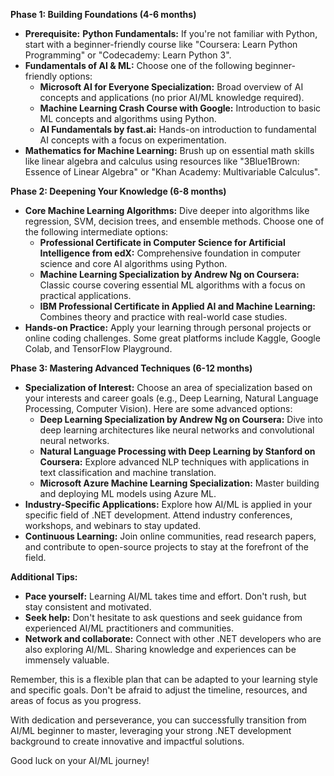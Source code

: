 **Phase 1: Building Foundations (4-6 months)**

* **Prerequisite:** **Python Fundamentals:** If you're not familiar with Python, start with a beginner-friendly course like "Coursera: Learn Python Programming" or "Codecademy: Learn Python 3".
* **Fundamentals of AI & ML:** Choose one of the following beginner-friendly options:
    * **Microsoft AI for Everyone Specialization:** Broad overview of AI concepts and applications (no prior AI/ML knowledge required).
    * **Machine Learning Crash Course with Google:** Introduction to basic ML concepts and algorithms using Python.
    * **AI Fundamentals by fast.ai:** Hands-on introduction to fundamental AI concepts with a focus on experimentation.
* **Mathematics for Machine Learning:** Brush up on essential math skills like linear algebra and calculus using resources like "3Blue1Brown: Essence of Linear Algebra" or "Khan Academy: Multivariable Calculus".

**Phase 2: Deepening Your Knowledge (6-8 months)**

* **Core Machine Learning Algorithms:** Dive deeper into algorithms like regression, SVM, decision trees, and ensemble methods. Choose one of the following intermediate options:
    * **Professional Certificate in Computer Science for Artificial Intelligence from edX:** Comprehensive foundation in computer science and core AI algorithms using Python.
    * **Machine Learning Specialization by Andrew Ng on Coursera:** Classic course covering essential ML algorithms with a focus on practical applications.
    * **IBM Professional Certificate in Applied AI and Machine Learning:** Combines theory and practice with real-world case studies.
* **Hands-on Practice:** Apply your learning through personal projects or online coding challenges. Some great platforms include Kaggle, Google Colab, and TensorFlow Playground.

**Phase 3: Mastering Advanced Techniques (6-12 months)**

* **Specialization of Interest:** Choose an area of specialization based on your interests and career goals (e.g., Deep Learning, Natural Language Processing, Computer Vision). Here are some advanced options:
    * **Deep Learning Specialization by Andrew Ng on Coursera:** Dive into deep learning architectures like neural networks and convolutional neural networks.
    * **Natural Language Processing with Deep Learning by Stanford on Coursera:** Explore advanced NLP techniques with applications in text classification and machine translation.
    * **Microsoft Azure Machine Learning Specialization:** Master building and deploying ML models using Azure ML.
* **Industry-Specific Applications:** Explore how AI/ML is applied in your specific field of .NET development. Attend industry conferences, workshops, and webinars to stay updated.
* **Continuous Learning:** Join online communities, read research papers, and contribute to open-source projects to stay at the forefront of the field.

**Additional Tips:**

* **Pace yourself:** Learning AI/ML takes time and effort. Don't rush, but stay consistent and motivated.
* **Seek help:** Don't hesitate to ask questions and seek guidance from experienced AI/ML practitioners and communities.
* **Network and collaborate:** Connect with other .NET developers who are also exploring AI/ML. Sharing knowledge and experiences can be immensely valuable.

Remember, this is a flexible plan that can be adapted to your learning style and specific goals. Don't be afraid to adjust the timeline, resources, and areas of focus as you progress. 

With dedication and perseverance, you can successfully transition from AI/ML beginner to master, leveraging your strong .NET development background to create innovative and impactful solutions.

Good luck on your AI/ML journey!

